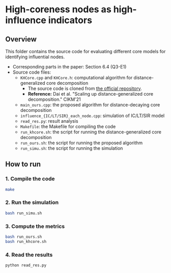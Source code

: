 # High-coreness nodes as high-influence indicators

## Overview

This folder contains the source code for evaluating different core models for identifying influential nodes.

- Corresponding parts in the paper: Section 6.4 (Q3-E1)
- Source code files:
  - `KHCore.cpp` and `KHCore.h`: computational algorithm for distance-generalized core decomposition
    - The source code is cloned from [the official repository](https://github.com/BITDataScience/khcore).
    - **Reference:** Dai et al. "Scaling up distance-generalized core decomposition." CIKM'21
  - `main_ours.cpp`: the proposed algorithm for distance-decaying core decomposition
  - `influence_{IC/LT/SIR}_each_node.cpp`: simulation of IC/LT/SIR model
  - `read_res.py`: result analysis
  - `Makefile`: the Makefile for compiling the code
  - `run_khcore.sh`: the script for running the distance-generalized core decomposition
  - `run_ours.sh`: the script for running the proposed algorithm
  - `run_simu.sh`: the script for running the simulation

## How to run

### 1. Compile the code

```bash
make
```

### 2. Run the simulation

```bash
bash run_simu.sh
```

### 3. Compute the metrics

```bash
bash run_ours.sh
bash run_khcore.sh
```

### 4. Read the results

```bash
python read_res.py
```

